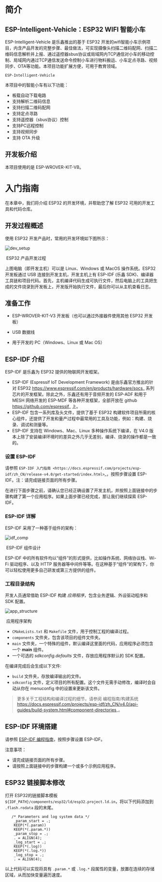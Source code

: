 简介
============



ESP-Intelligent-Vehicle：ESP32 WIFI 智能小车
---------------------------------------------

ESP-Intelligent-Vehicle 是乐鑫推出的基于 ESP32 开发的wifi智能小车示例项目，内含产品开发的完整步骤、最佳做法，可实现摄像头扫描二维码配网、扫描二维码信息解析并上报、通过遥控器sbus协议或局域网内TCP通信对小车的移动控制、局域网内通过TCP通信发送命令控制小车进行物料搬运、小车定点寻路、视频同步、OTA等功能。本项目功能扩展方便，可用于教育领域。

    ESP-Intelligent-Vehicle

本项目中的智能小车有以下功能：

- 板载自动下载电路
- 支持解析二维码信息
- 支持扫描二维码配网
- 支持定点寻路
- 支持遥控器（sbus协议）控制
- 支持PC远程控制
- 支持视频同步
- 支持 OTA 升级


开发板介绍
-----------

本项目使用的是 ESP-WROVER-KIT-VB。



入门指南
===============

在本章中，我们将介绍 ESP32 的开发环境，并帮助您了解 ESP32 可用的开发工具和代码仓库。

开发过程概述
--------------------

使用 ESP32 开发产品时，常用的开发环境如下图所示：

![dev_setup](_static/dev_setup.png)

​                                                                                                    ESP32 产品开发过程

上图电脑（即开发主机）可以是 Linux、Windows 或 MacOS 操作系统。ESP32 开发板通过 USB 连接到开发主机，开发主机上有 ESP-IDF (乐鑫 SDK)、编译器工具链和项目代码。首先，主机编译代码生成可执行文件，然后电脑上的工具把生成的文件烧录到开发板上，开发版开始执行文件，最后你可以从主机查看日志。


准备工作
-------------

- ESP-WROVER-KIT-V3 开发板（也可以通过外接器件使用其他 ESP32 开发板）

- USB 数据线

- 用于开发的 PC（Windows、Linux 或 Mac OS）

  


ESP-IDF 介绍
-------------

ESP-IDF 是乐鑫为 ESP32 提供的物联网开发框架。

-  ESP-IDF (Espressif IoT Development Framework) 是由乐鑫官方推出的针对 ESP32 <https://www.espressif.com/en/products/hardware/socs>_ 系列芯片的开发框架。除此之外，乐鑫还有用于音频开发的 ESP-ADF 和用于 MESH 网络开发的 ESP-MDF 等各种开发框架，全部开放在 github <https://github.com/espressif>_ 上。
-  ESP-IDF 包含一系列库及头文件，提供了基于 ESP32 构建软件项目所需的核心组件，还提供了开发和量产过程中最常用的工具及功能，例如：构建、烧录、调试和测量等。
-  ESP-IDF 支持在 Windows、Mac、Linux 多种操作系统下编译，在 V4.0 版本上除了安装编译环境时的差异之外几乎无差别，编译、烧录的操作都是一致的。

### 设置 ESP-IDF

请参照 `ESP-IDF 入门指南 <https://docs.espressif.com/projects/esp-idf/zh_CN/release-v4.0/get-started/index.html>`_，按照步骤设置 ESP-IDF。注：请完成链接页面的所有步骤。

在进行下面步骤之前，请确认您已经正确设置了开发主机，并按照上面链接中的步骤构建了第一个应用程序。如果上面步骤已经完成，那让我们继续探索 ESP-IDF。

### ESP-IDF 详解

ESP-IDF 采用了一种基于组件的架构：

![idf_comp](_static/idf_comp.png)                



​                                                                                                                      ESP-IDF 组件设计

ESP-IDF 中的所有软件均以“组件”的形式提供，比如操作系统、网络协议栈、Wi-Fi 驱动程序、以及 HTTP 服务器等中间件等等。在这种基于“组件”的架构下，你可以轻松使用更多自己研发或第三方提供的组件。

### 工程目录结构


开发人员通常借助 ESP-IDF 构建 *应用程序*，包含业务逻辑、外设驱动程序和 SDK 配置。

![app_structure](_static/app_structure.png)

​                                                                                                                       应用程序架构

- `CMakeLists.txt` 和 `Makefile` 文件，用于控制工程的编译过程。
- `components` 文件夹，包含该项目的组件文件夹。
- `main` 文件夹，一个特殊的组件，默认编译这里面的代码，应用程序必须包含一个 **main** 组件。
- 一个可选的 *sdkconfig.defaults* 文件，存放应用程序默认的 SDK 配置。

在编译完成后会生成以下文件:

- `build` 文件夹，存放编译输出的文件。
- `sdkconfig` 文件，定义项目的所有配置。这个文件无需手动修改，编译时会自动从你在 menuconfig 中的设置来更新该文件。

> 更多关于工程结构和编译过程的细节，请参阅 编程指南/构建系统 <https://docs.espressif.com/projects/esp-idf/zh_CN/v4.0/api-guides/build-system.html#component-directories>_。



## ESP-IDF 环境搭建

请参照 [ESP-IDF 编程指南](https://docs.espressif.com/projects/esp-idf/zh_CN/latest/esp32s2/get-started/index.html)，按照步骤设置 ESP-IDF。

注意事项：

* 请完成链接页面的所有步骤。
* 请按照上面链接中的步骤构建一个或多个示例应用程序。

## ESP32 链接脚本修改

打开 ESP32的链接脚本模板 `${IDF_PATH}/components/esp32/ld/esp32.project.ld.in`，将以下代码添加到 `.flash.rodata` 段的末尾。

```
   /* Parameters and log system data */
    _param_start = .;
    KEEP(*(.param))
    KEEP(*(.param.*))
    _param_stop = .;
    . = ALIGN(4);
    _log_start = .;
    KEEP(*(.log))
    KEEP(*(.log.*))
    _log_stop = .;
    . = ALIGN(4);
```

以上代码可以实现将具有 `.param.*` 或 `.log.*` 段属性的变量，放置在连续的存储区域，从而加快变量遍历速度。